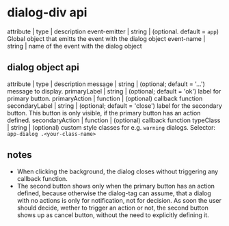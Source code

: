 # dialog-div api

attribute       | type      | description
event-emitter   | string    | (optional. default = `app`) Global object that emitts the event with the dialog object
event-name      | string    | name of the event with the dialog object

## dialog object api

attribute       | type      | description
message         | string    | (optional; default = '…') message to display.
primaryLabel    | string    | (optional; default = 'ok') label for primary button.
primaryAction   | function    | (optional) callback function
secondaryLabel  | string    | (optional; default = 'close') label for the secondary button. This button is only visible, if the primary button has an action defined.
secondaryAction | function    | (optional) callback function
typeClass       | string    | (optional) custom style classes for e.g. `warning` dialogs. Selector: `app-dialog .<your-class-name>`

## notes

- When clicking the background, the dialog closes without triggering any callback function.
- The second button shows only when the primary button has an action defined, because otherwise the dialog-tag can assume, that a dialog with no actions is only for notification, not for decision. As soon the user should decide, wether to trigger an action or not, the second button shows up as cancel button, without the need to explicitly defining it.